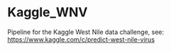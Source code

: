 # Kaggle_WNV
Pipeline for the Kaggle West Nile data challenge, see: https://www.kaggle.com/c/predict-west-nile-virus
